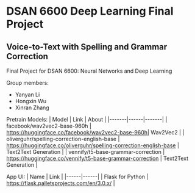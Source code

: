 # DSAN 6600 Deep Learning Final Project
## Voice-to-Text with Spelling and Grammar Correction

Final Project for DSAN 6600: Neural Networks and Deep Learning

Group members:
* Yanyan Li
* Hongxin Wu
* Xinran Zhang

Pretrain Models:
| Model | Link | About |
|-------|------|-------|
| facebook/wav2vec2-base-960h | https://huggingface.co/facebook/wav2vec2-base-960h| Wav2Vec2 |
| oliverguhr/spelling-correction-english-base | https://huggingface.co/oliverguhr/spelling-correction-english-base | Text2Text Generation |
| vennify/t5-base-grammar-correction | https://huggingface.co/vennify/t5-base-grammar-correction | Text2Text Generation |

App UI:
| Name | Link |
|------|------|
| Flask for Python | https://flask.palletsprojects.com/en/3.0.x/ |
